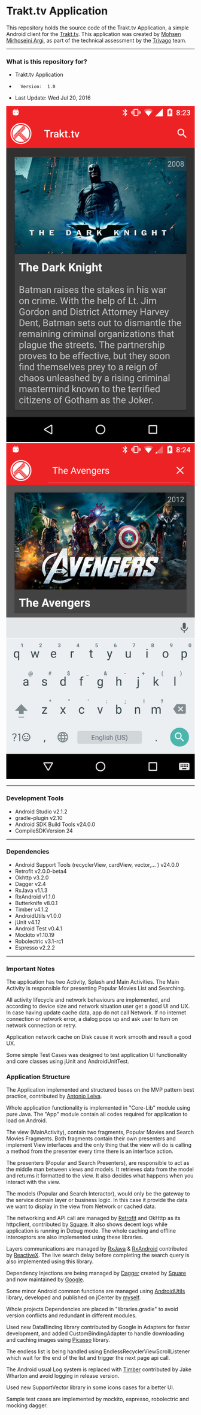 Trakt.tv Application
===========================

This repository holds the source code of the Trakt.tv Application, a simple Android client for the [Trakt.tv](http://trakt.tv).
This application was created by [Mohsen Mirhoseini Argi](http://mirhoseini.com), as part of the technical assessment by the [Trivago](http://trivago.com) team.

--------------------
### What is this repository for? ###

* Trakt.tv Application
*       Version:  1.0
* Last Update: Wed Jul 20, 2016

![Screenshot](screenshot1.png)
![Screenshot](screenshot2.png)

--------------------
### Development Tools ###

* Android Studio v2.1.2
* gradle-plugin v2.10
* Android SDK Build Tools v24.0.0
* CompileSDKVersion 24

--------------------
### Dependencies ###

* Android Support Tools (recyclerView, cardView, vector,... ) v24.0.0
* Retrofit v2.0.0-beta4
* Okhttp v3.2.0
* Dagger v2.4
* RxJava v1.1.3
* RxAndroid v1.1.0
* Butterknife v8.0.1
* Timber v4.1.2
* AndroidUtils v1.0.0
* jUnit v4.12
* Android Test v0.4.1
* Mockito v1.10.19
* Robolectric v3.1-rc1
* Espresso v2.2.2

--------------------
### Important Notes ###

The application has two Activity, Splash and Main Activities. The Main Activity is responsible for presenting Popular Movies List and Searching.

All activity lifecycle and network behaviours are implemented, and according to device size and network situation user get a good UI and UX. In case having update cache data, app do not call Network. If no internet connection or network error, a dialog pops up and ask user to turn on network connection or retry.

Application network cache on Disk cause it work smooth and result a good UX.

Some simple Test Cases was designed to test application UI functionality and core classes using jUnit and AndroidUnitTest.

### Application Structure ###

The Application implemented and structured bases on the MVP pattern best practice, contributed by [Antonio Leiva](http://antonioleiva.com/mvp-android/).

Whole application functionality is implemented in "Core-Lib" module using pure Java. The "App" module contain all codes required for application to load on Android.

The view (MainActivity), contain two fragments, Popular Movies and Search Movies Fragments. Both fragments contain their own presenters and implement View interfaces and the only thing that the view will do is calling a method from the presenter every time there is an interface action.

The presenters (Popular and Search Presenters), are responsible to act as the middle man between views and models. It retrieves data from the model and returns it formatted to the view. It also decides what happens when you interact with the view.

The models (Popular and Search Interactor), would only be the gateway to the service domain layer or business logic. In this case it provide the data we want to display in the view from Network or cached data.

The networking and API call are managed by [Retrofit](http://square.github.io/retrofit/) and OkHttp as its httpclient, contributed by [Square](http://square.github.io). It also shows decent logs while application is running in Debug mode. The whole caching and offline interceptors are also implemented using these libraries. 

Layers communications are managed by [RxJava](https://github.com/ReactiveX/RxJava) & [RxAndroid](https://github.com/ReactiveX/RxAndroid) contributed by [ReactiveX](http://reactivex.io). The live search delay before completing the search query is also implemented using this library.

Dependency Injections are being managed by [Dagger](https://github.com/google/dagger) created by [Square](http://square.github.io) and now maintained by [Google](http://google.github.io/dagger/).

Some minor Android common functions are managed using [AndroidUtils](https://github.com/mmirhoseini/utils) library, developed and published on jCenter by [myself](http://mirhoseini.com).

Whole projects Dependencies are placed in "libraries.gradle" to avoid version conflicts and redundant in different modules.

Used new DataBinding library contributed by Google in Adapters for faster development, and added CustomBindingAdapter to handle downloading and caching images using [Picasso](http://square.github.io/picasso/) library.

The endless list is being handled using EndlessRecyclerViewScrollListener which wait for the end of the list and trigger the next page api call.

The Android usual Log system is replaced with [Timber](https://github.com/JakeWharton/timber) contributed by Jake Wharton and avoid logging in release version.

Used new SupportVector library in some icons cases for a better UI.

Sample test cases are implemented by mockito, espresso, robolectric and mocking dagger.